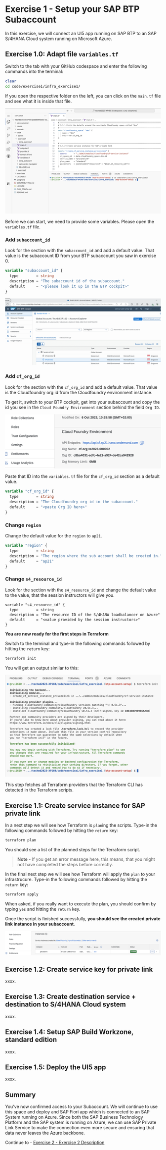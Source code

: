 # Exercise 1 - Setup your SAP BTP Subaccount

In this exercise, we will connect an UI5 app running on SAP BTP to an SAP S/4HANA Cloud system running on Microsoft Azure.

## Exercise 1.0: Adapt file `variables.tf`

Switch to the tab with your GitHub codespace and enter the following commands into the terminal:
```bash
clear
cd code/exercise1/infra_exercise1/
```

If you open the respective folder on the left, you can click on the `main.tf` file and see what it is inside that file.

![](/exercises/exercise1/images/01_01_01.png)

Before we can start, we need to provide some variables. Please open the `variables.tf` file.

### Add `subaccount_id`
Look for the section with the `subaccount_id` and add a default value. That value is the subaccount ID from your BTP subaccount you saw in exercise 0.

```terraform
variable "subaccount_id" {
  type        = string
  description = "The subaccount id of the subaccount."
  default     = "<please look it up in the BTP cockpit>"
}
```
![](/exercises/exercise0/images/00_02_01.png)

### Add `cf_org_id`
Look for the section with the `cf_org_id` and add a default value. That value is the Cloudfoundry org id from the Cloudfoundry environment instance.

To get it, switch to your BTP cockpit, get into your subaccount and copy the id you see in the `Cloud Foundry Environment` section behind the field `Org ID`.

![](/exercises/exercise1/images/01_01_02.png)


Paste that ID into the `variables.tf` file for the `cf_org_id` section as a default value.

```terraform
variable "cf_org_id" {
  type        = string
  description = "The Cloudfoundry org id in the subaccount."
  default     = "<paste Org ID here>"      
}
```

### Change `region`
Change the default value for the `region` to `ap21`.

```terraform
variable "region" {
  type        = string
  description = "The region where the sub account shall be created in."
  default     = "ap21"
}
```

### Change `s4_resource_id`
Look for the section with the `s4_resource_id` and change the default value to the value, that the session instructors will give you.

```
variable "s4_resource_id" {
  type        = string
  description = "The resource ID of the S/4HANA loadbalancer on Azure"
  default     = "<value provided by the session instructors>"
}
```

**You are now ready for the first steps in Terraform**

Switch to the terminal and type-in the following commands followed by hitting the `return` key:

```bash
terraform init
```

You will get an output similar to this:

![](/exercises/exercise1/images/01_01_03.png)

This step fetches all Terraform providers that the Terraform CLI has detected in the Terraform scripts.


## Exercise 1.1: Create service instance for SAP private link 

In a next step we will see how Terraform is `plan`ing the scripts. Type-in the following commands followed by hitting the `return` key:

```bash
terraform plan
```

You should see a list of the planned steps for the Terraform script.

  > **Note** - If you get an error message here, this means, that you might not have completed the steps before correctly.


In the final next step we will see how Terraform will apply the `plan` to your infrastrucure. Type-in the following commands followed by hitting the `return` key:

```bash
terraform apply
```

When asked, if you really want to execute the plan, you should confirm by typing `yes` and hitting the `return` key.

Once the script is finished successfully, **you should see the created private link instance in your subaccount**.

![](/exercises/exercise1/images/01_01_04.png)

## Exercise 1.2: Create service key for private link

xxxx.



## Exercise 1.3: Create destination service + destination to S/4HANA Cloud system

xxxx.


## Exercise 1.4: Setup SAP Build Workzone, standard edition

xxxx.



## Exercise 1.5: Deploy the UI5 app

xxxx.





## Summary

You've now confirmed access to your Subaccount. We will  continue to use this space and deploy and SAP Fiori app which is connected to an SAP System running on Azure. Since both the SAP Business Technology Platform and the SAP system is running on Azure, we can use SAP Private Link Service to make the connection even more secure and ensuring that data never leaves the Azure backbone.  

Continue to - [Exercise 2 - Exercise 2 Description](../ex2/README.md)


